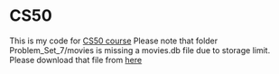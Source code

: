 # CS50
This is my code for [CS50 course](https://cs50.harvard.edu/x/2023/)
Please note that folder Problem_Set_7/movies is missing a movies.db file due to storage limit. Please download that file from [here](https://cs50.harvard.edu/x/2023/psets/7/movies/)
